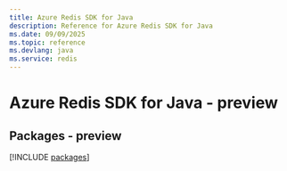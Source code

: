 ```yaml
---
title: Azure Redis SDK for Java
description: Reference for Azure Redis SDK for Java
ms.date: 09/09/2025
ms.topic: reference
ms.devlang: java
ms.service: redis
---
```

# Azure Redis SDK for Java - preview
## Packages - preview
[!INCLUDE [packages](redis-index.md)]